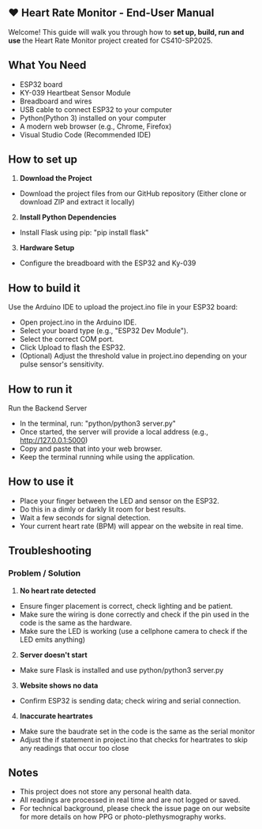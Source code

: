 ## ❤️ Heart Rate Monitor - End-User Manual
Welcome! This guide will walk you through how to **set up, build, run and use** the Heart Rate Monitor project created for CS410-SP2025.

## What You Need
- ESP32 board
- KY-039 Heartbeat Sensor Module
- Breadboard and wires
- USB cable to connect ESP32 to your computer
- Python(Python 3) installed on your computer
- A modern web browser (e.g., Chrome, Firefox)
- Visual Studio Code (Recommended IDE)

## How to set up
1. **Download the Project**
- Download the project files from our GitHub repository (Either clone or download ZIP and extract it locally)
2. **Install Python Dependencies**
- Install Flask using pip: "pip install flask"
3. **Hardware Setup**
- Configure the breadboard with the ESP32 and Ky-039

## How to build it
Use the Arduino IDE to upload the project.ino file in your ESP32 board:
- Open project.ino in the Arduino IDE.
- Select your board type (e.g., "ESP32 Dev Module").
- Select the correct COM port.
- Click Upload to flash the ESP32. 
- (Optional) Adjust the threshold value in project.ino depending on your pulse sensor's sensitivity.

## How to run it
Run the Backend Server
- In the terminal, run: "python/python3 server.py"
- Once started, the server will provide a local address (e.g., http://127.0.0.1:5000)
- Copy and paste that into your web browser.
- Keep the terminal running while using the application.

## How to use it
- Place your finger between the LED and sensor on the ESP32.
- Do this in a dimly or darkly lit room for best results.
- Wait a few seconds for signal detection.
- Your current heart rate (BPM) will appear on the website in real time.

## Troubleshooting
### Problem / Solution 
1. **No heart rate detected**
- Ensure finger placement is correct, check lighting and be patient.
- Make sure the wiring is done correctly and check if the pin used in the code is the same as the hardware.
- Make sure the LED is working (use a cellphone camera to check if the LED emits anything)
2. **Server doesn't start**
- Make sure Flask is installed and use python/python3 server.py
3. **Website shows no data**
- Confirm ESP32 is sending data; check wiring and serial connection.
4. **Inaccurate heartrates**
- Make sure the baudrate set in the code is the same as the serial monitor
- Adjust the if statement in project.ino that checks for heartrates to skip any readings that occur too close 

## Notes
- This project does not store any personal health data.
- All readings are processed in real time and are not logged or saved.
- For technical background, please check the issue page on our website for more details on how PPG or photo-plethysmography works.
